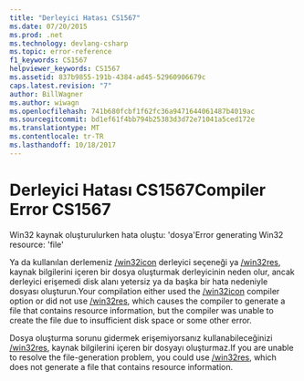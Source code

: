 ```yaml
---
title: "Derleyici Hatası CS1567"
ms.date: 07/20/2015
ms.prod: .net
ms.technology: devlang-csharp
ms.topic: error-reference
f1_keywords: CS1567
helpviewer_keywords: CS1567
ms.assetid: 837b9855-191b-4384-ad45-52960906679c
caps.latest.revision: "7"
author: BillWagner
ms.author: wiwagn
ms.openlocfilehash: 741b680fcbf1f62fc36a9471644061487b4019ac
ms.sourcegitcommit: bd1ef61f4bb794b25383d3d72e71041a5ced172e
ms.translationtype: MT
ms.contentlocale: tr-TR
ms.lasthandoff: 10/18/2017
---
```

# <a name="compiler-error-cs1567"></a><span data-ttu-id="69d9d-102">Derleyici Hatası CS1567</span><span class="sxs-lookup"><span data-stu-id="69d9d-102">Compiler Error CS1567</span></span>
<span data-ttu-id="69d9d-103">Win32 kaynak oluşturulurken hata oluştu: 'dosya'</span><span class="sxs-lookup"><span data-stu-id="69d9d-103">Error generating Win32 resource: 'file'</span></span>  
  
 <span data-ttu-id="69d9d-104">Ya da kullanılan derlemeniz [/win32icon](../../../csharp/language-reference/compiler-options/win32icon-compiler-option.md) derleyici seçeneği ya [/win32res](../../../csharp/language-reference/compiler-options/win32res-compiler-option.md), kaynak bilgilerini içeren bir dosya oluşturmak derleyicinin neden olur, ancak derleyici erişemedi disk alanı yetersiz ya da başka bir hata nedeniyle dosyası oluşturun.</span><span class="sxs-lookup"><span data-stu-id="69d9d-104">Your compilation either used the [/win32icon](../../../csharp/language-reference/compiler-options/win32icon-compiler-option.md) compiler option or did not use [/win32res](../../../csharp/language-reference/compiler-options/win32res-compiler-option.md), which causes the compiler to generate a file that contains resource information, but the compiler was unable to create the file due to insufficient disk space or some other error.</span></span>  
  
 <span data-ttu-id="69d9d-105">Dosya oluşturma sorunu gidermek erişemiyorsanız kullanabileceğinizi [/win32res](../../../csharp/language-reference/compiler-options/win32res-compiler-option.md), kaynak bilgilerini içeren bir dosyayı oluşturmaz.</span><span class="sxs-lookup"><span data-stu-id="69d9d-105">If you are unable to resolve the file-generation problem, you could use [/win32res](../../../csharp/language-reference/compiler-options/win32res-compiler-option.md), which does not generate a file that contains resource information.</span></span>
